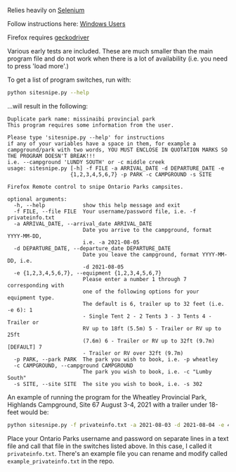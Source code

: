Relies heavily on [Selenium](https://selenium-python.readthedocs.io/)

Follow instructions here: [Windows Users](https://selenium-python.readthedocs.io/installation.html#detailed-instructions-for-windows-users)

Firefox requires [geckodriver](https://github.com/mozilla/geckodriver/releases)

Various early tests are included.  These are much smaller than the main program file and do not work when there is a lot of availability (i.e. you need to press 'load more'.)

To get a list of program switches, run with:

```bash
python sitesnipe.py --help
```

...will result in the following:

```
Duplicate park name: missinaibi provincial park
This program requires some information from the user.

Please type 'sitesnipe.py --help' for instructions
if any of your variables have a space in them, for example a campground/park with two words, YOU MUST ENCLOSE IN QUOTATION MARKS SO THE PROGRAM DOESN'T BREAK!!!
i.e. --campground 'LUNDY SOUTH' or -c middle creek
usage: sitesnipe.py [-h] -f FILE -a ARRIVAL_DATE -d DEPARTURE_DATE -e
                    {1,2,3,4,5,6,7} -p PARK -c CAMPGROUND -s SITE

Firefox Remote control to snipe Ontario Parks campsites.

optional arguments:
  -h, --help            show this help message and exit
  -f FILE, --file FILE  Your username/password file, i.e. -f privateinfo.txt
  -a ARRIVAL_DATE, --arrival_date ARRIVAL_DATE
                        Date you arrive to the campground, format YYYY-MM-DD,
                        i.e. -a 2021-08-05
  -d DEPARTURE_DATE, --departure_date DEPARTURE_DATE
                        Date you leave the campground, format YYYY-MM-DD, i.e.
                        -d 2021-08-05
  -e {1,2,3,4,5,6,7}, --equipment {1,2,3,4,5,6,7}
                        Please enter a number 1 through 7 corresponding with
                        one of the following options for your equipment type.
                        The default is 6, trailer up to 32 feet (i.e. -e 6): 1
                        - Single Tent 2 - 2 Tents 3 - 3 Tents 4 - Trailer or
                        RV up to 18ft (5.5m) 5 - Trailer or RV up to 25ft
                        (7.6m) 6 - Trailer or RV up to 32ft (9.7m) [DEFAULT] 7
                        - Trailer or RV over 32ft (9.7m)
  -p PARK, --park PARK  The park you wish to book, i.e. -p wheatley
  -c CAMPGROUND, --campground CAMPGROUND
                        The park you wish to book, i.e. -c "Lumby South"
  -s SITE, --site SITE  The site you wish to book, i.e. -s 302
```

An example of running the program for the Wheatley Provincial Park, Highlands Campground, Site 67  August 3-4, 2021 with
a trailer under 18-feet would be:

```bash
python sitesnipe.py -f privateinfo.txt -a 2021-08-03 -d 2021-08-04 -e 4 -p wheatley -c Highlands -s 67
```

Place your Ontario Parks username and password on separate lines in a text file and call that file in the switches 
listed above.  In this case, I called it `privateinfo.txt`.  There's an example file you can rename and modify called 
`example_privateinfo.txt` in the repo. 